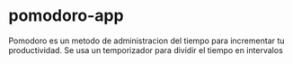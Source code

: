 # pomodoro-app
Pomodoro es un metodo de administracion del tiempo para incrementar tu productividad. Se usa un temporizador para dividir el tiempo en intervalos 
